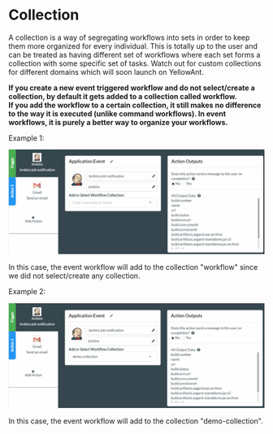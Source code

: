 # Collection

A collection is a way of segregating workflows into sets in order to keep them more organized for every individual. This is totally up to the user and can be treated as having different set of workflows where each set forms a collection with some specific set of tasks. Watch out for custom collections for different domains which will soon launch on YellowAnt.

**If you create a new event triggered workflow and do not select/create a collection, by default it gets added to a collection called workflow.  
If you add the workflow to a certain collection, it still makes no difference to the way it is executed \(unlike command workflows\). In event workflows, it is purely a better way to organize your workflows.**

Example 1:

![](../../../.gitbook/assets/image%20%28115%29.png)

In this case, the event workflow will add to the collection "workflow" since we did not select/create any collection.

Example 2:

![](../../../.gitbook/assets/image%20%28166%29.png)

In this case, the event workflow will add to the collection "demo-collection".

